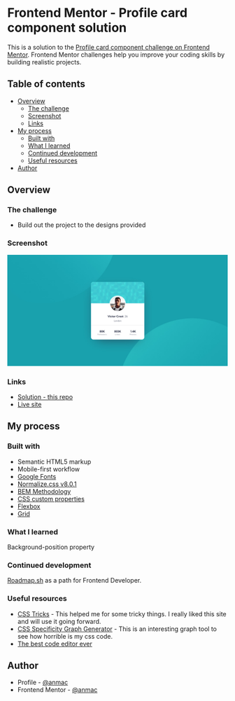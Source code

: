 # Frontend Mentor - Profile card component solution

This is a solution to the [Profile card component challenge on Frontend Mentor](https://www.frontendmentor.io/challenges/profile-card-component-cfArpWshJ). Frontend Mentor challenges help you improve your coding skills by building realistic projects.

## Table of contents

- [Overview](#overview)
  - [The challenge](#the-challenge)
  - [Screenshot](#screenshot)
  - [Links](#links)
- [My process](#my-process)
  - [Built with](#built-with)
  - [What I learned](#what-i-learned)
  - [Continued development](#continued-development)
  - [Useful resources](#useful-resources)
- [Author](#author)

## Overview

### The challenge

- Build out the project to the designs provided

### Screenshot

![](./screenshot.jpg)

### Links

- [Solution - this repo](#overview)
- [Live site](https://anmac.github.io/frontend-mentor-challenge/newbie/profile-card-component-main/)

## My process

### Built with

- Semantic HTML5 markup
- Mobile-first workflow
- [Google Fonts](https://fonts.google.com/)
- [Normalize.css v8.0.1](https://github.com/necolas/normalize.css)
- [BEM Methodology](https://en.bem.info/methodology/css/)
- [CSS custom properties](https://css-tricks.com/a-complete-guide-to-custom-properties/)
- [Flexbox](https://css-tricks.com/snippets/css/a-guide-to-flexbox/)
- [Grid](https://css-tricks.com/snippets/css/complete-guide-grid/)

### What I learned

Background-position property

### Continued development

[Roadmap.sh](https://roadmap.sh) as a path for Frontend Developer.

### Useful resources

- [CSS Tricks](https://css-tricks.com/) - This helped me for some tricky things. I really liked this site and will use it going forward.
- [CSS Specificity Graph Generator](https://jonassebastianohlsson.com/specificity-graph/) - This is an interesting graph tool to see how horrible is my css code.
- [The best code editor ever](https://neovim.io/)

## Author

- Profile - [@anmac](https://github.com/anmac)
- Frontend Mentor - [@anmac](https://www.frontendmentor.io/profile/anmac)
